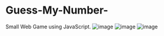 # Guess-My-Number-
Small Web Game using JavaScript.
![image](https://user-images.githubusercontent.com/96364290/225293242-5a03f150-81c5-4c7b-a3d7-cddaa65abb1a.png)
![image](https://user-images.githubusercontent.com/96364290/225293383-b0e71860-82c9-48a4-84f7-be7e9b0595ac.png)
![image](https://user-images.githubusercontent.com/96364290/225293490-a52ec698-a1e4-44b9-bbca-8fdcd6382abc.png)
